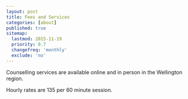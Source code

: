 ```yaml
---
layout: post
title: Fees and Services
categories: [about]
published: true
sitemap:
  lastmod: 2015-11-19
  priority: 0.7
  changefreq: 'monthly'
  exclude: 'no'
---
```


Counselling services are available online and in person in the Wellington region.

Hourly rates are 135 per 60 minute session.
